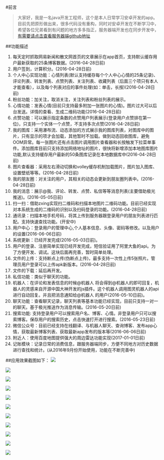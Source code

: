#前言
  >大家好，我是一名java开发工程师，这个是本人日常学习安卓开发的app。目前先把原形做出来，很多代码没有重构，同时对安卓开发在不断学习中，希望各位兄弟看到有问题的地方多多指正，服务器端开发也在同步开发中，[有需要请点击查看服务器端github地址](https://github.com/LeeDane/leedaneMVC.git)

##功能描述
  1. 每天定时抓取网易新闻和散文网首页的文章展示在app首页，支持默认缓存用户最新获取的25条博客数据。(2016-04-28日前)
  2. 用户签到，计算积分。(2016-04-28日前)
  3. 个人中心实现功能：心情列表(默认支持缓存每个个人中心心情的25条记录)、评论列表、转发列表、点赞列表、关注列表、收藏列表（后面三个项只有本人才能查看），以及每个列表对应的事件处理(如：单击，长按)(2016-04-28日前)
  4. 粉丝功能：加关注，取消关注，关注列表和粉丝列表的展示。
  5. 心情功能：发表心情(目前只支持最多附加一张图片的心情)。图片过大可以后台发送。详情的查看、生成二维码功能(2016-04-28日前)
  6. 点赞功能：可以展示指定条数的点赞用户列表展示(登录用户点赞排在第一位)，只支持一个实体一个点赞，不支持多次点赞(2016-04-28日前)
  7. 我的图库：采用瀑布流、动态添加的方式展示我的图库列表，对图库中的图片，只有显示的项才会加载，其他暂时不加载。做到动态回收图库，避免OOM异常。每一张图片还有点击图片调用图片查看器和长按触发下拉菜单事件。添加图库目前只支持添加网络地址的图片，很快将新增添加本地图库图片功能,默认支持缓存用户最新的50条图库记录在本地数据库中(2016-04-28日前)
  8. 图片查看器：采用左右滑动切换和volley缓存机制加载图片，图片加入图库、设置壁纸等等。(2016-04-28日前)
  9. 我的朋友圈：对关注的用户，其相关的动态会更新到朋友圈列表中。(2016-04-28日前)
  10. 我的消息：展示@我、评论、转发、点赞、私信等等消息列表(主要借助极光推送)。(2016-05-05日前)
  11. 扫一扫：借助zxing实现扫二维码和扫描本地图片二维码功能。目前已经实现对本系统生成的二维码的识别以及扫码登录的功能。(2016-04-28日前)
  12. 通讯录：扫描本地手机号码，将其上传到服务器跟登录用户的朋友列表进行匹配。支持快速查找功能。(开安中)
  13. 用户中心：登录用户的管理中心,个人基本信息、头像、密码等修改。以及用户的设置(2016-06-06日前)
  14. 系统更新：已经开发完成(2016-05-03日前)。
  15. 用户的登录、注册简单实现已经开发完成，短信验证用了阿里大鱼的api。为了方便开发、调试。这块后面再完善，暂时简单处理。
  16. 文件的上传：支持断点上传(伪断点上传)，最多支持一次性上传5张照片。管理员用户登录可以上传apk新版本。(2016-04-28日前)
  17. 文件的下载：延后再开发。
  18. 私信功能：类似于聊天的功能。
  19. 机器人：在评论和发表信息的时候@机器人 将会得到@机器人的即可回复，机器人的灵感来自开源中国大神开发的js插件。这个机器人调用图灵机器人的api进行自动回复。并且把消息通知给@机器人 的用户(2016-05-10日前)。
  20. 聊天功能：查看聊天记录，聊天列表等基本功能已经实现，目前只支持一对一的聊天。基于极光推送作为消息传输。(2016-05-20日前)
  21. 搜索功能: 支持登录用户可以搜索用户名、博客、心情。非登录用户只可以搜索博客。保存用户的搜索历史，点击快速打开进行搜索。(2016-05-23日前)
  22. 微信公众号：目前已经支持在线翻译、与机器人聊天、查询博客、发布app心情，获取最新博客列表、获取最新app发布的版本等(2016-06-06日前)
  23. 附近人：使用百度地图提供强大的周边雷达功能实现(2017-01-01日前)
  24. 记账模块：记录日常的消费信息，跟服务器端同步，方便不同地方对历史数据进行查找和统计。(从2016年9月份开始使用，功能在不断完善中)

##应用效果截图如下：
![](http://7xnv8i.com1.z0.glb.clouddn.com/leedaneapp-github-001.png)

![](http://7xnv8i.com1.z0.glb.clouddn.com/leedaneapp-github-002.png)

![](http://7xnv8i.com1.z0.glb.clouddn.com/leedaneapp-github-003.png)

![](http://7xnv8i.com1.z0.glb.clouddn.com/leedaneapp-github-004.png)

![](http://7xnv8i.com1.z0.glb.clouddn.com/leedaneapp-github-005.png)

![](http://7xnv8i.com1.z0.glb.clouddn.com/leedaneapp-github-006.png)

![](http://7xnv8i.com1.z0.glb.clouddn.com/leedaneapp-github-007.png)

![](http://7xnv8i.com1.z0.glb.clouddn.com/leedaneapp-github-008.png)

![](http://7xnv8i.com1.z0.glb.clouddn.com/leedaneapp-github-009.png)

![](http://7xnv8i.com1.z0.glb.clouddn.com/leedaneapp-github-010.png)

![](http://7xnv8i.com1.z0.glb.clouddn.com/leedaneapp-github-011.png)



